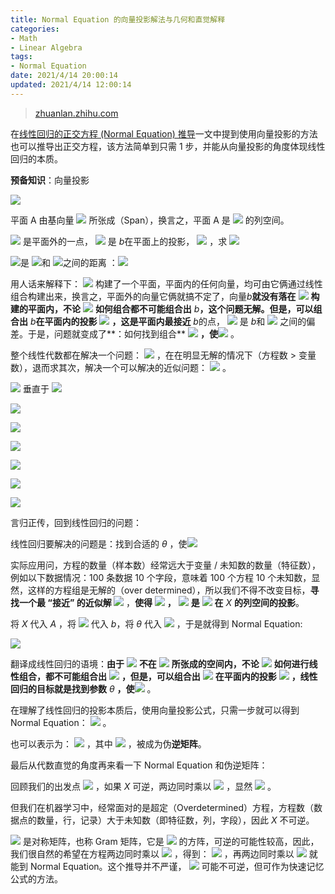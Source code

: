 ```yaml
---
title: Normal Equation 的向量投影解法与几何和直觉解释
categories:
- Math
- Linear Algebra
tags:
- Normal Equation
date: 2021/4/14 20:00:14
updated: 2021/4/14 12:00:14
---
```




> [zhuanlan.zhihu.com](https://zhuanlan.zhihu.com/p/269232332)

在[线性回归的正交方程 (Normal Equation) 推导](https://zhuanlan.zhihu.com/p/268561676)一文中提到使用向量投影的方法也可以推导出正交方程，该方法简单到只需 1 步，并能从向量投影的角度体现线性回归的本质。

**预备知识**：向量投影

![](https://pic4.zhimg.com/v2-0f106866f8a31c4fbdc2176852e04d1b_r.jpg)

平面 A 由基向量 ![](https://www.zhihu.com/equation?tex=a_%7B1%7D+%E3%80%81a_%7B2%7D) 所张成（Span），换言之，平面 A 是 ![](https://www.zhihu.com/equation?tex=%5Ba_%7B1%7D%2C+a_%7B2%7D%5D) 的列空间。

![](https://www.zhihu.com/equation?tex=b+) 是平面外的一点， ![](https://www.zhihu.com/equation?tex=p) 是 $b$在平面上的投影， ![](https://www.zhihu.com/equation?tex=p+%3D+A%5Ctilde%7Bx%7D) ，求 ![](https://www.zhihu.com/equation?tex=%5Ctilde%7Bx%7D)

![](https://www.zhihu.com/equation?tex=e)是 ![](https://www.zhihu.com/equation?tex=b)和 ![](https://www.zhihu.com/equation?tex=p)之间的距离 ：![](https://www.zhihu.com/equation?tex=e+%3D+b+-+p+%3D+b-+A%5Ctilde%7Bx%7D)

用人话来解释下： ![](https://www.zhihu.com/equation?tex=a_%7B1%7D+%E3%80%81a_%7B2%7D) 构建了一个平面，平面内的任何向量，均可由它俩通过线性组合构建出来，换言之，平面外的向量它俩就搞不定了，向量$b$**就没有落在** ![](https://www.zhihu.com/equation?tex=a_%7B1%7D+%E3%80%81a_%7B2%7D) **构建的平面内，不论** ![](https://www.zhihu.com/equation?tex=a_%7B1%7D+%E3%80%81a_%7B2%7D) **如何组合都不可能组合出** $b$**，**这个问题**无解。但是，可以组合出** $b$**在平面内的投影** ![](https://www.zhihu.com/equation?tex=p) **，这是平面内最接近** $b$的点， ![](https://www.zhihu.com/equation?tex=e) 是 $b$和 ![](https://www.zhihu.com/equation?tex=p) 之间的偏差。于是，问题就变成了**：如何找到组合** ![](https://www.zhihu.com/equation?tex=%5Ctilde%7Bx%7D) **，使**![](https://www.zhihu.com/equation?tex=A%5Ctilde%7Bx%7D+%3D+p) 。

整个线性代数都在解决一个问题： ![](https://www.zhihu.com/equation?tex=Ax+%3D+b) ，在在明显无解的情况下（方程数 > 变量数），退而求其次，解决一个可以解决的近似问题： ![](https://www.zhihu.com/equation?tex=A%5Ctilde%7Bx%7D+%3D+p) 。

![](https://www.zhihu.com/equation?tex=a_%7B1%7D+%E3%80%81a_%7B2%7D) 垂直于 ![](https://www.zhihu.com/equation?tex=e)

![](https://www.zhihu.com/equation?tex=a_%7B1%7D%5E%7BT%7D%5Ccdot%28b-A%5Ctilde%7Bx%7D%29%3D+0++)

![](https://www.zhihu.com/equation?tex=a_%7B2%7D%5E%7BT%7D%5Ccdot%28b-A%5Ctilde%7Bx%7D%29%3D+0)

![](https://www.zhihu.com/equation?tex=%5Cbegin%7Bbmatrix%7D+a_%7B1%7D%5E%7BT%7D+%5C%5C+a_%7B2%7D%5E%7BT%7D%5Cend%7Bbmatrix%7D%28b-A%5Ctilde%7Bx%7D%29%3D%5Cbegin%7Bbmatrix%7D+0+%5C%5C+0%5Cend%7Bbmatrix%7D)

![](https://www.zhihu.com/equation?tex=A%5E%7BT%7D%28b-A%5Ctilde%7Bx%7D%29%3D0)

![](https://www.zhihu.com/equation?tex=A%5E%7BT%7Db%3DA%5E%7BT%7DA%5Ctilde%7Bx%7D)

![](https://www.zhihu.com/equation?tex=%5Ctilde%7Bx%7D+%3D%28A%5E%7BT%7DA%29%5E%7B-1%7DA%5E%7BT%7Db)

言归正传，回到线性回归的问题：

线性回归要解决的问题是：找到合适的 $\theta$ ，使![](https://www.zhihu.com/equation?tex=X%5Ctheta+%3D+%7By%7D)

实际应用问，方程的数量（样本数）经常远大于变量 / 未知数的数量（特征数），例如以下数据情况：100 条数据 10 个字段，意味着 100 个方程 10 个未知数，显然，这样的方程组是无解的（over determined），所以我们不得不改变目标，**寻找一个最 “接近” 的近似解 ![](https://www.zhihu.com/equation?tex=%7B%5Ctheta%7D)** ，**使得** ![](https://www.zhihu.com/equation?tex=X%5Ctheta+%3D+%5Ctilde%7By%7D) **，** ![](https://www.zhihu.com/equation?tex=%5Ctilde%7By%7D) **是** ![](https://www.zhihu.com/equation?tex=y) **在** $X$ **的列空间的投影**。

将 $X$ 代入 $A$ ，将 ![](https://www.zhihu.com/equation?tex=y) 代入 $b$，将 $\theta$ 代入 ![](https://www.zhihu.com/equation?tex=%5Ctilde%7Bx%7D) ，于是就得到 Normal Equation:

![](https://www.zhihu.com/equation?tex=%5Ctheta%3D%28X%5E%7BT%7DX%29%5E%7B-1%7DX%5E%7BT%7Dy+)

翻译成线性回归的语境：**由于** ![](https://www.zhihu.com/equation?tex=y) **不在** ![](https://www.zhihu.com/equation?tex=x_%7B1%7D+%E3%80%81x_%7B2%7D) **所张成的空间内，不论** ![](https://www.zhihu.com/equation?tex=x_%7B1%7D+%E3%80%81x_%7B2%7D) **如何进行线性组合，都不可能组合出** ![](https://www.zhihu.com/equation?tex=y) **，但是，可以组合出** ![](https://www.zhihu.com/equation?tex=y) **在平面内的投影** ![](https://www.zhihu.com/equation?tex=%5Ctilde%7By%7D) **，线性回归的目标就是找到参数** $\theta$ **，使**![](https://www.zhihu.com/equation?tex=X%5Ctheta+%3D+%5Ctilde%7By%7D) 。

在理解了线性回归的投影本质后，使用向量投影公式，只需一步就可以得到 Normal Equation： ![](https://www.zhihu.com/equation?tex=%5Ctheta%3D%28X%5E%7BT%7DX%29%5E%7B-1%7DX%5E%7BT%7Dy+) 。

也可以表示为： ![](https://www.zhihu.com/equation?tex=%5Ctheta%3DX%5E%7B%2B%7Dy+) ，其中 ![](https://www.zhihu.com/equation?tex=X%5E%7B%2B%7D%3D%28X%5E%7BT%7DX%29%5E%7B-1%7DX%5E%7BT%7D) ，被成为伪**逆矩阵**。

最后从代数直觉的角度再来看一下 Normal Equation 和伪逆矩阵：

回顾我们的出发点 ![](https://www.zhihu.com/equation?tex=X%5Ctheta+%3D+%7By%7D) ，如果 $X$ 可逆，两边同时乘以 ![](https://www.zhihu.com/equation?tex=X%5E%7B-1%7D) ，显然 ![](https://www.zhihu.com/equation?tex=%5Ctheta+%3D+X%5E%7B-1%7Dy) 。

但我们在机器学习中，经常面对的是超定（Overdetermined）方程，方程数（数据点的数量，行，记录）大于未知数（即特征数，列，字段），因此 $X$ 不可逆。

![](https://www.zhihu.com/equation?tex=X%5E%7BT%7DX) 是对称矩阵，也称 Gram 矩阵，它是 ![](https://www.zhihu.com/equation?tex=n%5Ctimes+n) 的方阵，可逆的可能性较高，因此，我们很自然的希望在方程两边同时乘以 ![](https://www.zhihu.com/equation?tex=X%5E%7BT%7D) ，得到： ![](https://www.zhihu.com/equation?tex=X%5E%7BT%7DX%5Ctheta%3DX%5E%7BT%7Dy+) ，再两边同时乘以 ![](https://www.zhihu.com/equation?tex=%28X%5E%7BT%7DX%29%5E%7B-1%7D) 就能到 Normal Equation。这个推导并不严谨， ![](https://www.zhihu.com/equation?tex=X%5E%7BT%7DX) 可能不可逆，但可作为快速记忆公式的方法。